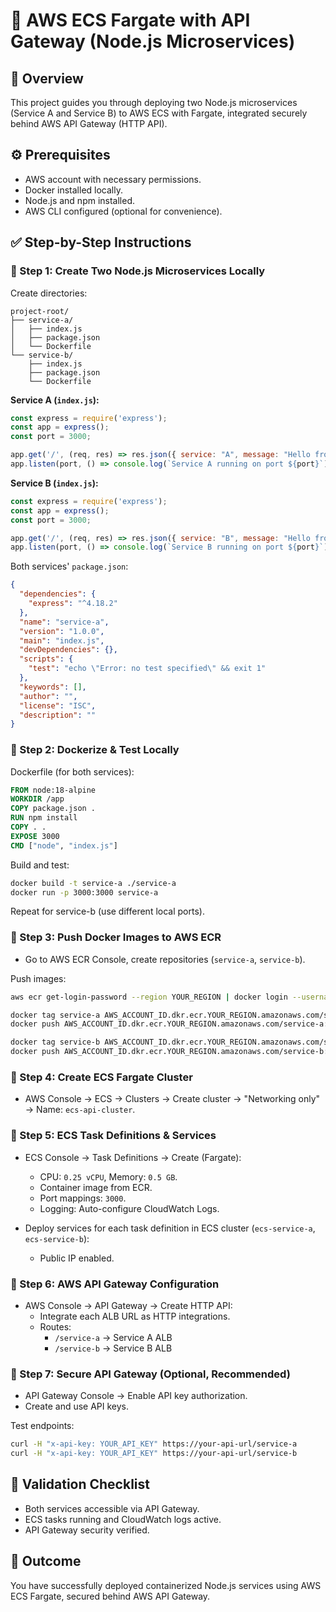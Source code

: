 
# 🚀 AWS ECS Fargate with API Gateway (Node.js Microservices)

## 📌 Overview

This project guides you through deploying two Node.js microservices (Service A and Service B) to AWS ECS with Fargate, integrated securely behind AWS API Gateway (HTTP API).

## ⚙️ Prerequisites

- AWS account with necessary permissions.
- Docker installed locally.
- Node.js and npm installed.
- AWS CLI configured (optional for convenience).

## ✅ Step-by-Step Instructions

### 🔸 Step 1: Create Two Node.js Microservices Locally

Create directories:

```
project-root/
├── service-a/
│   ├── index.js
│   ├── package.json
│   └── Dockerfile
└── service-b/
    ├── index.js
    ├── package.json
    └── Dockerfile
```

**Service A (`index.js`):**
```javascript
const express = require('express');
const app = express();
const port = 3000;

app.get('/', (req, res) => res.json({ service: "A", message: "Hello from Service A" }));
app.listen(port, () => console.log(`Service A running on port ${port}`));
```

**Service B (`index.js`):**
```javascript
const express = require('express');
const app = express();
const port = 3000;

app.get('/', (req, res) => res.json({ service: "B", message: "Hello from Service B" }));
app.listen(port, () => console.log(`Service B running on port ${port}`));
```

Both services' `package.json`:

```json
{
  "dependencies": {
    "express": "^4.18.2"
  },
  "name": "service-a",
  "version": "1.0.0",
  "main": "index.js",
  "devDependencies": {},
  "scripts": {
    "test": "echo \"Error: no test specified\" && exit 1"
  },
  "keywords": [],
  "author": "",
  "license": "ISC",
  "description": ""
}
```

### 🔸 Step 2: Dockerize & Test Locally

Dockerfile (for both services):

```Dockerfile
FROM node:18-alpine
WORKDIR /app
COPY package.json .
RUN npm install
COPY . .
EXPOSE 3000
CMD ["node", "index.js"]
```

Build and test:

```bash
docker build -t service-a ./service-a
docker run -p 3000:3000 service-a
```

Repeat for service-b (use different local ports).

### 🔸 Step 3: Push Docker Images to AWS ECR

- Go to AWS ECR Console, create repositories (`service-a`, `service-b`).

Push images:

```bash
aws ecr get-login-password --region YOUR_REGION | docker login --username AWS --password-stdin AWS_ACCOUNT_ID.dkr.ecr.YOUR_REGION.amazonaws.com

docker tag service-a AWS_ACCOUNT_ID.dkr.ecr.YOUR_REGION.amazonaws.com/service-a:latest
docker push AWS_ACCOUNT_ID.dkr.ecr.YOUR_REGION.amazonaws.com/service-a:latest

docker tag service-b AWS_ACCOUNT_ID.dkr.ecr.YOUR_REGION.amazonaws.com/service-b:latest
docker push AWS_ACCOUNT_ID.dkr.ecr.YOUR_REGION.amazonaws.com/service-b:latest
```

### 🔸 Step 4: Create ECS Fargate Cluster

- AWS Console → ECS → Clusters → Create cluster → "Networking only" → Name: `ecs-api-cluster`.

### 🔸 Step 5: ECS Task Definitions & Services

- ECS Console → Task Definitions → Create (Fargate):
    - CPU: `0.25 vCPU`, Memory: `0.5 GB`.
    - Container image from ECR.
    - Port mappings: `3000`.
    - Logging: Auto-configure CloudWatch Logs.

- Deploy services for each task definition in ECS cluster (`ecs-service-a`, `ecs-service-b`):
    - Public IP enabled.

### 🔸 Step 6: AWS API Gateway Configuration

- AWS Console → API Gateway → Create HTTP API:
    - Integrate each ALB URL as HTTP integrations.
    - Routes:
        - `/service-a` → Service A ALB
        - `/service-b` → Service B ALB

### 🔸 Step 7: Secure API Gateway (Optional, Recommended)

- API Gateway Console → Enable API key authorization.
- Create and use API keys.

Test endpoints:

```bash
curl -H "x-api-key: YOUR_API_KEY" https://your-api-url/service-a
curl -H "x-api-key: YOUR_API_KEY" https://your-api-url/service-b
```

## 🚦 Validation Checklist

- Both services accessible via API Gateway.
- ECS tasks running and CloudWatch logs active.
- API Gateway security verified.

## 🎯 Outcome

You have successfully deployed containerized Node.js services using AWS ECS Fargate, secured behind AWS API Gateway.

